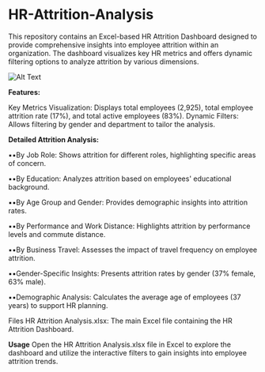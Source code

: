 # HR-Attrition-Analysis
This repository contains an Excel-based HR Attrition Dashboard designed to provide comprehensive insights into employee attrition within an organization. The dashboard visualizes key HR metrics and offers dynamic filtering options to analyze attrition by various dimensions.

![Alt Text](https://github.com/Rashi-tiwary21/logos/blob/main/HR%20Dashboard%20(2).png)


**Features:**

Key Metrics Visualization: Displays total employees (2,925), total employee attrition rate (17%), and total active employees (83%).
Dynamic Filters: Allows filtering by gender and department to tailor the analysis.

**Detailed Attrition Analysis:**

▪️▪️By Job Role: Shows attrition for different roles, highlighting specific areas of concern.

▪️▪️By Education: Analyzes attrition based on employees' educational background.

▪️▪️By Age Group and Gender: Provides demographic insights into attrition rates.

▪️▪️By Performance and Work Distance: Highlights attrition by performance levels and commute distance.

▪️▪️By Business Travel: Assesses the impact of travel frequency on employee attrition.

▪️▪️Gender-Specific Insights: Presents attrition rates by gender (37% female, 63% male).

▪️▪️Demographic Analysis: Calculates the average age of employees (37 years) to support HR planning.

Files
HR Attrition Analysis.xlsx: The main Excel file containing the HR Attrition Dashboard.

**Usage**
Open the HR Attrition Analysis.xlsx file in Excel to explore the dashboard and utilize the interactive filters to gain insights into employee attrition trends.

